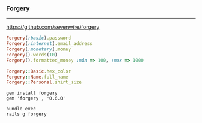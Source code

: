 ### Forgery
---
https://github.com/sevenwire/forgery

```ruby
Forgery(:basic).password
Forgery(:internet).email_address
Forgery(:monetary).money
Forgery().words(10)
Forgery().formatted_money :min => 100, :max => 1000

Forgery::Basic.hex_color
Forgery::Name.full_name
Forgery::Personal.shirt_size


```

```
gem install forgery
gem 'forgery', '0.6.0'

bundle exec
rails g forgery

```



```
```


